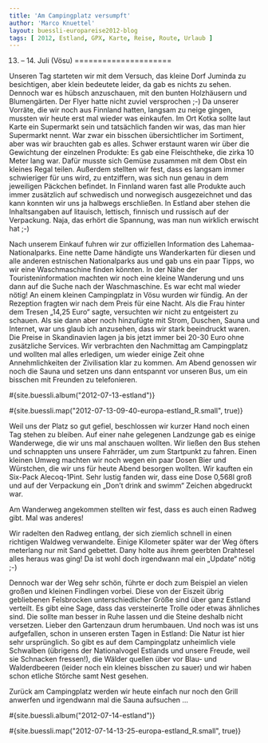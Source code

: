 ```yaml
---
title: 'Am Campingplatz versumpft'
author: 'Marco Knuettel'
layout: buessli-europareise2012-blog
tags: [ 2012, Estland, GPX, Karte, Reise, Route, Urlaub ]
---
```

13. – 14. Juli (Vösu)
=====================

Unseren Tag starteten wir mit dem Versuch, das kleine Dorf Juminda zu besichtigen, aber klein 
bedeutete leider, da gab es nichts zu sehen. Dennoch war es hübsch anzuschauen, mit den bunten 
Holzhäusern und Blumengärten. Der Flyer hatte nicht zuviel versprochen ;-) Da unserer Vorräte, die 
wir noch aus Finnland hatten, langsam zu neige gingen, mussten wir heute erst mal wieder was einkaufen. 
Im Ort Kotka sollte laut Karte ein Supermarkt sein und tatsächlich fanden wir was, das man hier Supermarkt nennt. 
War zwar ein bisschen übersichtlicher im Sortiment, aber was wir brauchten gab es alles. Schwer erstaunt waren wir 
über die Gewichtung der einzelnen Produkte: Es gab eine Fleischtheke, die zirka 10 Meter lang war. Dafür musste sich 
Gemüse zusammen mit dem Obst ein kleines Regal teilen. Außerdem stellten wir fest, dass es langsam immer 
schwieriger für uns wird, zu entziffern, was sich nun genau in dem jeweiligen Päckchen befindet. In Finnland 
waren fast alle Produkte auch immer zusätzlich auf schwedisch und norwegisch ausgezeichnet und das kann konnten 
wir uns ja halbwegs erschließen. In Estland aber stehen die Inhaltsangaben auf litauisch, lettisch, finnisch und 
russisch auf der Verpackung. Naja, das erhört die Spannung, was man nun wirklich erwischt hat ;-)

Nach unserem Einkauf fuhren wir zur offiziellen Information des Lahemaa-Nationalparks. Eine nette Dame händigte
uns Wanderkarten für diesen und alle anderen estnischen Nationalparks aus und gab uns ein paar Tipps, wo wir 
eine Waschmaschine finden könnten. In der Nähe der Touristeninformation machten wir noch eine kleine Wanderung 
und uns dann auf die Suche nach der Waschmaschine. Es war echt mal wieder nötig! An einem kleinen Campingplatz 
in Vösu wurden wir fündig. An der Rezeption fragten wir nach dem Preis für eine Nacht. Als die Frau hinter dem 
Tresen „14,25 Euro“ sagte, versuchten wir nicht zu entgeistert zu schauen. Als sie dann aber noch hinzufügte 
mit Strom, Duschen, Sauna und Internet, war uns glaub ich anzusehen, dass wir stark beeindruckt waren. Die 
Preise in Skandinavien lagen ja bis jetzt immer bei 20-30 Euro ohne zusätzliche Services. Wir verbrachten 
den Nachmittag am Campingplatz und wollten mal alles erledigen, um wieder einige Zeit ohne Annehmlichkeiten 
der Zivilisation klar zu kommen. Am Abend genossen wir noch die Sauna und setzen uns dann entspannt vor 
unseren Bus, um ein bisschen mit Freunden zu telefonieren.

#{site.buessli.album("2012-07-13-estland")}

#{site.buessli.map("2012-07-13-09-40-europa-estland_R.small", true)}

Weil uns der Platz so gut gefiel, beschlossen wir kurzer Hand noch einen Tag stehen zu bleiben. Auf einer 
nahe gelegenen Landzunge gab es einige Wanderwege, die wir uns mal anschauen wollten. Wir ließen den Bus 
stehen und schnappten uns unsere Fahrräder, um zum Startpunkt zu fahren. Einen kleinen Umweg machten wir 
noch wegen ein paar Dosen Bier und Würstchen, die wir uns für heute Abend besorgen wollten. Wir kauften 
ein Six-Pack Alecoq-1Pint. Sehr lustig fanden wir, dass eine Dose 0,568l groß und auf der Verpackung ein 
„Don’t drink and swimm“ Zeichen abgedruckt war. 

Am Wanderweg angekommen stellten wir fest, dass es auch einen Radweg gibt. Mal was anderes!

Wir radelten den Radweg entlang, der sich ziemlich schnell in einen richtigen Waldweg verwandelte. Einige 
Kilometer später war der Weg öfters meterlang nur mit Sand gebettet. Dany holte aus ihrem geerbten Drahtesel 
alles heraus was ging! Da ist wohl doch irgendwann mal ein „Update“ nötig ;-)

Dennoch war der Weg sehr schön, führte er doch zum Beispiel an vielen großen und kleinen Findlingen vorbei. 
Diese von der Eiszeit übrig gebliebenen Felsbrocken unterschiedlicher Größe sind über ganz Estland verteilt. 
Es gibt eine Sage, dass das versteinerte Trolle oder etwas ähnliches sind. Die sollte man besser in Ruhe 
lassen und die Steine deshalb nicht versetzen. Lieber den Gartenzaun drum herumbauen. Und noch was ist uns 
aufgefallen, schon in unseren ersten Tagen in Estland: Die Natur ist hier sehr ursprünglich. So gibt es auf 
dem Campingplatz unheimlich viele Schwalben (übrigens der Nationalvogel Estlands und unsere Freude, weil sie 
Schnacken fressen!), die Wälder quellen über vor Blau- und Walderdbeeren (leider noch ein kleines bisschen 
zu sauer) und wir haben schon etliche Störche samt Nest gesehen. 

Zurück am Campingplatz werden wir heute einfach nur noch den Grill anwerfen und irgendwann mal die Sauna aufsuchen ...

#{site.buessli.album("2012-07-14-estland")}

#{site.buessli.map("2012-07-14-13-25-europa-estland_R.small", true)}
